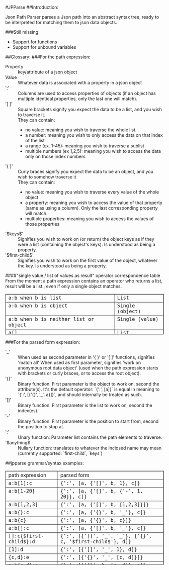 #JPParse
##Introduction:


Json Path Parser parses a Json path into an abstract syntax tree, ready to be interpreted for matching them to json data objects.

###Still missing:

- Support for functions
- Support for unbound variables

##Glossary:
###For the path expression:

<dl>
<dt>Property</dt>
    <dd>key/attribute of a json object</dd>
<dt>Value</dt>
   <dd>Whatever data is associated with a property in a json object</dd>
<dt>':'</dt>
    <dd>Columns are used to access properties of objects (if an object has multiple identical properties, only the last one will match).</dd>
<dt>'[ ]'</dt>
    <dd>Square brackets signify you expect the data to be a list, and you wish to traverse it.<br>
    They can contain:
<ul>       
 <li>no value: meaning you wish to traverse the whole list.</li>
      <li>  a number: meaning you wish to only access the data on that index of the list</li>
       <li> a range (ex. 1-45): meaning you wish to traverse a sublist</li>
        <li>multiple numbers (ex 1,2,5): meaning you wish to access the data only on those index numbers</li></ul></dd>

<dt>'{ }'</dt>
    <dd>Curly braces signify you expect the data to be an object, and you wish to somehow traverse it<br>
    They can contain:
       <ul><li> no value: meaning you wish to traverse every value of the whole object</li>
        <li>a property: meaning you wish to access the value of that property (same as using a column). Only the last corresponding property will match.</li>
       <li> multiple properties: meaning you wish to access the values of those properties</li></ul></dd>

<dt>'$keys$'</dt>
   <dd> Signifies you wish to work on (or return) the object keys as if they were a list (containing the object's keys). Is understood as being a property.</dd>

<dt>'$first-child$'</dt>
    <dd>Signifies you wish to work on the first value of the object, whatever the key. Is understood as being a property.</dd>
</dl>

####"single value / list of values as result" operator correspondence table
From the moment a path expression contains an operator who returns a list, result will be a list., even if only a single object matches.

<table border="1" cellpadding="2" cellspacing="2" height="129"
      width="697">
      <tbody>
        <tr>
          <td valign="top"><big><tt>a:b when b is list
              </tt></big></td>
          <td valign="top"><big><tt>List
              </tt></big></td>
        </tr>
        <tr>
          <td valign="top"><big><tt>a:b when b is object
              </tt></big></td>
          <td valign="top"><big><tt>Single (object)
              </tt></big></td>
        </tr>
        <tr>
          <td valign="top"><big><tt>a:b when b is neither list or object
              </tt></big></td>
          <td valign="top"><big><tt>Single (value)
              </tt></big></td>
        </tr>
        <tr>
          <td valign="top"><big><tt>a[]
              </tt></big></td>
          <td valign="top"><big><tt>List
              </tt></big></td>
        </tr>
        <tr>
          <td valign="top"><big><tt>a[1]
              </tt></big></td>
          <td valign="top"><big><tt>Single
              </tt></big></td>
        </tr>
        <tr>
          <td valign="top"><big><tt>a[1-2]
              </tt></big></td>
          <td valign="top"><big><tt>List
              </tt></big></td>
        </tr>
        <tr>
          <td valign="top"><big><tt>a[1,2]
              </tt></big></td>
          <td valign="top"><big><tt>List
              </tt></big></td>
        </tr>
        <tr>
          <td valign="top"><big><tt>b{}
              </tt></big></td>
          <td valign="top"><big><tt>List
              </tt></big></td>
        </tr>
        <tr>
          <td valign="top"><big><tt>b{prop}
              </tt></big></td>
          <td valign="top"><big><tt>Single
              </tt></big></td>
        </tr>
        <tr>
          <td valign="top"><big><tt>b{$keys$} or $keys$</tt></big></td>
          <td valign="top"><big><tt>List</tt></big></td>
        </tr>
        <tr>
          <td valign="top"><big><tt>b{$first-child$} or $first-child$ 
              </tt></big></td>
          <td valign="top"><big><tt>Single
              </tt></big></td>
        </tr>
        <tr>
          <td valign="top"><big><tt>b{propa,propb}
              </tt></big></td>
          <td valign="top"><big><tt>List
              </tt></big></td>
        </tr>
      </tbody>
    </table>


###For the parsed form expression:
<dl>
<dt>'_'</dt>
<dd>    When used as second parameter in '{ }' or '[ ]' functions, signifies 'match all'
    When used as first parameter, signifies 'work on anonymous root data object' (used when the path expression starts with brackets or curly braces, or to access the root object).</dd>

<dt>'{}'</dt>
    <dd>Binary function. First parameter is the object to work on, second the attribute(s).
    It's the default operator: `{':', [a]}` is equal in meaning to `{':', [{'{}', '_', a}]}`, and should internally be treated as such.</dd>

<dt>'[]'</dt>
    <dd>Binary function: First parameter is the list to work on, second the index(es).</dd>

<dt>'-'</dt>
    <dd>Binary function: First parameter is the position to start from, second the position to stop at.</dd>

<dt>':'</dt>
    <dd>Unary function: Parameter list contains the path elements to traverse.</dd>

<dt>'$anything$</dt>
    <dd>Nullary function: translates to whatever the inclosed name may mean (currently supported: `first-child`, `keys`)</dd>
       

##jpparse grammar/syntax examples:
<table border="1" cellpadding="2" cellspacing="2" height="299"
      width="877">
      <tbody>
        <tr>
          <td valign="top">path expression
          </td>
          <td valign="top">parsed form
          </td>
        </tr>
        <tr>
          <td valign="top"><big><tt>a:b[1]:c
              </tt></big></td>
          <td valign="top"><big><tt>{':', [a, {'[]', b, 1}, c]}
              </tt></big></td>
        </tr>
        <tr>
          <td valign="top"><big><tt>a:b[1-20]
              </tt></big></td>
          <td valign="top"><big><tt>{':', [a, {'[]', b, {'-', 1, 20}}, c]}
              </tt></big></td>
        </tr>
        <tr>
          <td valign="top"><big><tt>a:b[1,2,3]
              </tt></big></td>
          <td valign="top"><big><tt>{':', [a, {'[]', b, [1,2,3]}]}</tt></big></td>
        </tr>
        <tr>
          <td valign="top"><big><tt>a:b{}:c
              </tt></big></td>
          <td valign="top"><big><tt>{':', [a, {'{}', b, '_'}, c]}</tt></big></td>
        </tr>
        <tr>
          <td valign="top"><big><tt>a:b{c}</tt></big></td>
          <td valign="top"><big><tt>{':', [a, {'{}', b, c}]}</tt></big></td>
        </tr>
        <tr>
          <td valign="top"><big><tt>a:b[]:c</tt></big></td>
          <td valign="top"><tt><big>{':', [a, {'[]', b, '_'}, c]}</big></tt></td>
        </tr>
        <tr>
          <td valign="top"><big><tt>[]:c{$first-child$}:d</tt></big></td>
          <td valign="top"><big><tt>{':', [{'[]', '_', '_'}, {'{}', c,
                '$first-child$'}, d]}
              </tt></big></td>
        </tr>
        <tr>
          <td valign="top"><big><tt>[1]:d
              </tt></big></td>
          <td valign="top"><big><tt>{':', [{'[]', '_', 1}, d]}
              </tt></big></td>
        </tr>
        <tr>
          <td valign="top"><big><tt>{c,d}:e
              </tt></big></td>
          <td valign="top"><big><tt>{':', [{'{}', '_', [c, d]}]}
              </tt></big></td>
        </tr>
        <tr>
          <td valign="top"><big><tt>a:b{c,d}:e
              </tt></big></td>
          <td valign="top"><big><tt>{':', [{'{}', b, [c, d]}, e]}
              </tt></big></td>
        </tr>
        <tr>
          <td valign="top"><big><tt>a:\b:$keys$
              </tt></big></td>
          <td valign="top"><big><tt>{':', [a, b, '$keys$']}
              </tt></big></td>
        </tr>
        <tr>
          <td valign="top"><big><tt>a:b{$keys$}[1-2]</tt></big></td>
          <td valign="top"><big><tt>{':', [a, b, {'[]',
                {'{}',b,'$keys$'}, {'-', 1, 2}}]}</tt></big></td>
        </tr>
        <tr>
          <td valign="top"><big><tt>a:b[1-2]{}:c
              </tt></big></td>
          <td valign="top"><big><tt>{':', [a, {'{}', {'[]', b, {'-', 1,
                2}}, '_'}, c]}
              </tt></big></td>
        </tr>
      </tbody>
    </table>


